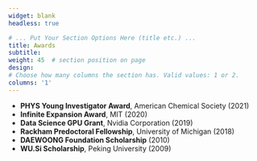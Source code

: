 ```yaml
---
widget: blank
headless: true

# ... Put Your Section Options Here (title etc.) ...
title: Awards
subtitle:
weight: 45  # section position on page
design:
# Choose how many columns the section has. Valid values: 1 or 2.
columns: '1'
---
```

- **PHYS Young Investigator Award**, American Chemical Society (2021)
- **Infinite Expansion Award**, MIT (2020)
- **Data Science GPU Grant**, Nvidia Corporation (2019)
- **Rackham Predoctoral Fellowship**, University of Michigan (2018)
- **DAEWOONG Foundation Scholarship** (2010)
- **WU.Si Scholarship**, Peking University (2009)
